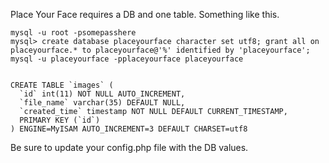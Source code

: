 Place Your Face requires a DB and one table. Something like this.

    mysql -u root -psomepasshere
    mysql> create database placeyourface character set utf8; grant all on placeyourface.* to placeyourface@'%' identified by 'placeyourface';
    mysql -u placeyourface -pplaceyourface placeyourface


    CREATE TABLE `images` (
      `id` int(11) NOT NULL AUTO_INCREMENT,
      `file_name` varchar(35) DEFAULT NULL,
      `created_time` timestamp NOT NULL DEFAULT CURRENT_TIMESTAMP,
      PRIMARY KEY (`id`)
    ) ENGINE=MyISAM AUTO_INCREMENT=3 DEFAULT CHARSET=utf8


Be sure to update your config.php file with the DB values.
